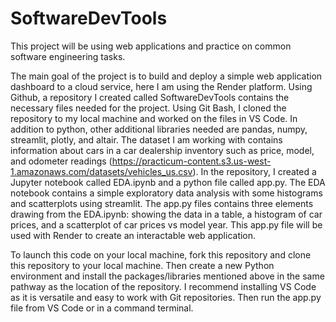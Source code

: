 # SoftwareDevTools
This project will be using web applications and practice on common software engineering tasks.

The main goal of the project is to build and deploy a simple web application dashboard to a cloud service, here I am using the Render platform. Using Github, a repository I created called SoftwareDevTools contains the necessary files needed for the project. Using Git Bash, I cloned the repository to my local machine and worked on the files in VS Code. In addition to python, other additional libraries needed are pandas, numpy, streamlit, plotly, and altair. The dataset I am working with contains information about cars in a car dealership inventory such as price, model, and odometer readings (https://practicum-content.s3.us-west-1.amazonaws.com/datasets/vehicles_us.csv). In the repository, I created a Jupyter notebook called EDA.ipynb and a python file called app.py. The EDA notebook contains a simple exploratory data analysis with some histograms and scatterplots using streamlit. The app.py files contains three elements drawing from the EDA.ipynb: showing the data in a table, a histogram of car prices, and a scatterplot of car prices vs model year. This app.py file will be used with Render to create an interactable web application.

To launch this code on your local machine, fork this repository and clone this repository to your local machine. Then create a new Python environment and install the packages/libraries mentioned above in the same pathway as the location of the repository. I recommend installing VS Code as it is versatile and easy to work with Git repositories. Then run the app.py file from VS Code or in a command terminal.